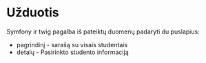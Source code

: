 # Užduotis

Symfony ir twig pagalba iš pateiktų duomenų padaryti du puslapius: 
 - pagrindinį - sarašą su visais studentais
 - detalų - Pasirinkto studento informaciją
 
 